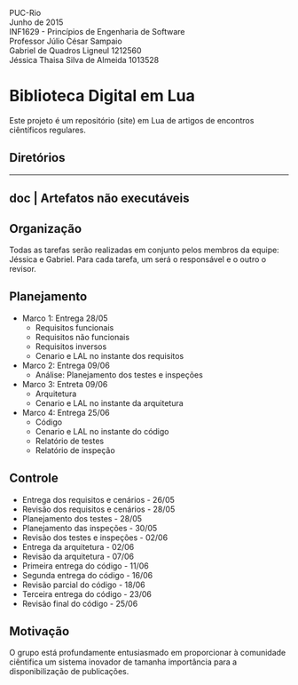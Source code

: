 PUC-Rio  
Junho de 2015  
INF1629 - Princípios de Engenharia de Software  
Professor Júlio César Sampaio  
Gabriel de Quadros Ligneul 1212560  
Jéssica Thaisa Silva de Almeida 1013528  

# Biblioteca Digital em Lua
Este projeto é um repositório (site) em Lua de artigos de encontros 
ciêntíficos regulares.

## Diretórios
-------------------------------------------------------------------------------
doc | Artefatos não executáveis
-------------------------------------------------------------------------------

## Organização
Todas as tarefas serão realizadas em conjunto pelos membros da equipe: Jéssica 
e Gabriel. Para cada tarefa, um será o responsável e o outro o revisor.

## Planejamento
- Marco 1: Entrega 28/05
    - Requisitos funcionais
    - Requisitos não funcionais
    - Requisitos inversos
    - Cenario e LAL no instante dos requisitos
- Marco 2: Entrega 09/06
    - Análise: Planejamento dos testes e inspeções
- Marco 3: Entreta 09/06
    - Arquitetura
    - Cenario e LAL no instante da arquitetura
- Marco 4: Entrega 25/06
    - Código
    - Cenario e LAL no instante do código
    - Relatório de testes
    - Relatório de inspeção

## Controle
- Entrega dos requisitos e cenários - 26/05
- Revisão dos requisitos e cenários - 28/05
- Planejamento dos testes - 28/05
- Planejamento das inspeções - 30/05
- Revisão dos testes e inspeções - 02/06
- Entrega da arquitetura - 02/06
- Revisão da arquitetura - 07/06
- Primeira entrega do código - 11/06
- Segunda entrega do código - 16/06
- Revisão parcial do código - 18/06
- Terceira entrega do código - 23/06
- Revisão final do código - 25/06

## Motivação
O grupo está profundamente entusiasmado em proporcionar à comunidade 
ciêntifica um sistema inovador de tamanha importância para a disponibilização 
de publicações.
